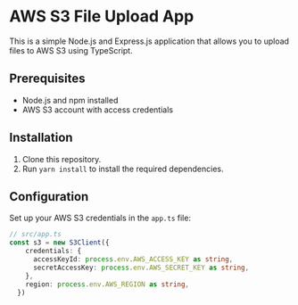 # AWS S3 File Upload App

This is a simple Node.js and Express.js application that allows you to upload files to AWS S3 using TypeScript.

## Prerequisites

- Node.js and npm installed
- AWS S3 account with access credentials

## Installation

1. Clone this repository.
2. Run `yarn install` to install the required dependencies.

## Configuration

Set up your AWS S3 credentials in the `app.ts` file:

```typescript
// src/app.ts
const s3 = new S3Client({
    credentials: {
      accessKeyId: process.env.AWS_ACCESS_KEY as string,
      secretAccessKey: process.env.AWS_SECRET_KEY as string,
    },
    region: process.env.AWS_REGION as string,
  })
